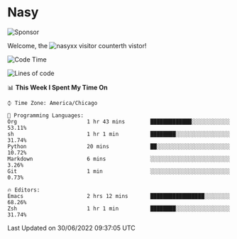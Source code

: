 # Nasy

<!--
<p align="center">
<img height="200" src="https://github-readme-stats.vercel.app/api?username=nasyxx&count_private=true&show_icons=true&theme=dracula&include_all_commits=true"/>
<img height="200" src="https://github-readme-stats.vercel.app/api/top-langs/?username=nasyxx&theme=dracula&hide=html,jupyter+notebook&count_private=true&show_icons=true"/>
</p>

  
----------------
-->

![Sponsor](https://img.shields.io/static/v1.svg?label=Sponsor&message=%E2%9D%A4&logo=GitHub&style=flat&color=pink)
 
Welcome, the ![nasyxx visitor counter](https://count.getloli.com/get/@nasyxx?theme=rule34)th vistor!
 
<!--START_SECTION:waka-->
![Code Time](http://img.shields.io/badge/Code%20Time-2%2C495%20hrs%2024%20mins-blue)

![Lines of code](https://img.shields.io/badge/From%20Hello%20World%20I%27ve%20Written-5%20Million%20lines%20of%20code-blue)

📊 **This Week I Spent My Time On** 

```text
⌚︎ Time Zone: America/Chicago

💬 Programming Languages: 
Org                      1 hr 43 mins        █████████████░░░░░░░░░░░░   53.11% 
sh                       1 hr 1 min          ████████░░░░░░░░░░░░░░░░░   31.74% 
Python                   20 mins             ██░░░░░░░░░░░░░░░░░░░░░░░   10.72% 
Markdown                 6 mins              ░░░░░░░░░░░░░░░░░░░░░░░░░   3.26% 
Git                      1 min               ░░░░░░░░░░░░░░░░░░░░░░░░░   0.73%

🔥 Editors: 
Emacs                    2 hrs 12 mins       █████████████████░░░░░░░░   68.26% 
Zsh                      1 hr 1 min          ████████░░░░░░░░░░░░░░░░░   31.74%

```


 Last Updated on 30/06/2022 09:37:05 UTC
<!--END_SECTION:waka-->

<!-- ![visitors](https://visitor-badge.laobi.icu/badge?page_id=nasyxx.nasyxx) -->
